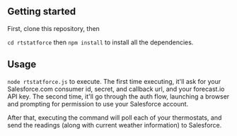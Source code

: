 ## Getting started

First, clone this repository, then

`cd rtstatforce`
then
`npm install`
to install all the dependencies.

## Usage

`node rtstatforce.js`
to execute. The first time executing, it'll ask for your Salesforce.com consumer id, secret, and callback url, and your forecast.io API key. The second time, it'll go through the auth flow, launching a browser and prompting for permission to use your Salesforce account.

After that, executing the command will poll each of your thermostats, and send the readings (along with current weather information) to Salesforce.